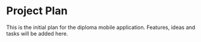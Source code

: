 # Project Plan

This is the initial plan for the diploma mobile application.
Features, ideas and tasks will be added here.